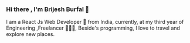 ### Hi there , I'm Brijesh Burfal 👋

I am a React Js Web Developer 🚀 from India, currently, at my third year of Engineering  ,Freelancer 👨🏽‍💻, Beside's programming, I love to travel and explore new places.

<!--
**BURFAL18/BURFAL18** is a ✨ _special_ ✨ repository because its `README.md` (this file) appears on your GitHub profile.

**Some more stuff **

- 🌱 I’m currently learning AR and BlockChain 
- 🥅 2020 Goals: Contribute more to Open Source projects
- 💬 Ask me about anything, I am happy to help;
- 📫 How to reach me: brijeshb.it18@nsut.ac.in


### Connect with me:

[<img align="left" alt="brijesh | Twitter" width="22px" src="https://cdn.jsdelivr.net/npm/simple-icons@v3/icons/twitter.svg" />][twitter]
[<img align="left" alt="brijesh | LinkedIn" width="22px" src="https://cdn.jsdelivr.net/npm/simple-icons@v3/icons/linkedin.svg" />][linkedin]
[<img align="left" alt="brijesh | Quora" width="22px" src="https://cdn.jsdelivr.net/npm/simple-icons@v3/icons/quora.svg" />][quora]
<br />
<br />

**Languages,Libraries,Frameworks & Tools:**  

<code><img height="20" src="https://raw.githubusercontent.com/github/explore/80688e429a7d4ef2fca1e82350fe8e3517d3494d/topics/javascript/javascript.png"></code>
<code><img height="20" src="https://raw.githubusercontent.com/github/explore/80688e429a7d4ef2fca1e82350fe8e3517d3494d/topics/react/react.png"></code>
<code><img height="20" src="https://upload.wikimedia.org/wikipedia/commons/thumb/1/10/CSS3_and_HTML5_logos_and_wordmarks.svg/791px-CSS3_and_HTML5_logos_and_wordmarks.svg.png"></code>
<code><img height="20" src="https://raw.githubusercontent.com/github/explore/80688e429a7d4ef2fca1e82350fe8e3517d3494d/topics/nodejs/nodejs.png"></code>
<code><img height="20" src="https://raw.githubusercontent.com/github/explore/80688e429a7d4ef2fca1e82350fe8e3517d3494d/topics/cpp/cpp.png"></code>
<code><img height="20" src="https://raw.githubusercontent.com/github/explore/80688e429a7d4ef2fca1e82350fe8e3517d3494d/topics/firebase/firebase.png"></code>
<code><img height="20" src="https://raw.githubusercontent.com/github/explore/80688e429a7d4ef2fca1e82350fe8e3517d3494d/topics/git/git.png"></code>
<code><img height="20" src="https://raw.githubusercontent.com/github/explore/80688e429a7d4ef2fca1e82350fe8e3517d3494d/topics/terminal/terminal.png"></code>

 C , C++ ,JavaScript ,React,HTML ,CSS3 ,NodeJs , bootstrap ,SQL ,Git, Bash , VS Code, Unity3D ,Android Studio,SublimeText, Github
<br />
<br />

[![Top Langs](https://github-readme-stats.vercel.app/api/top-langs/?username=BURFAL18&layout=compact)](https://github.com/BURFAL18/github-readme-stats)
</details>

<details>
  
  <summary>: GitHub Stats</summary>

![Brijesh's github stats](https://github-readme-stats.vercel.app/api?username=BURFAL18&show_icons=true&hide_border=true)


[![Brijesh's github stats](https://github-readme-stats.vercel.app/api?username=BURFAL18)](https://github.com/BURFAL18/github-readme-stats)


</details>



[twitter]: https://twitter.com/BrijeshBurfal
[linkedin]: https://www.linkedin.com/in/brijesh-burfal/
[quora]: https://www.quora.com/profile/%E0%A4%AC%E0%A5%8D%E0%A4%B0%E0%A4%BF%E0%A4%9C%E0%A5%87%E0%A4%B6-Brijesh-Burfal
